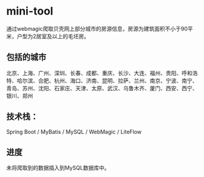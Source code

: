 # mini-tool
通过webmagic爬取贝壳网上部分城市的房源信息，房源为建筑面积不小于90平米，户型为2居室及以上的毛坯房。

## 包括的城市
北京、上海、广州、深圳、长春、成都、重庆、长沙、大连、福州、贵阳、呼和浩特、哈尔滨、合肥、杭州、海口、济南、昆明、拉萨、兰州、南京、宁波、南宁、青岛、苏州、沈阳、石家庄、天津、太原、武汉、乌鲁木齐、厦门、西安、西宁、银川、郑州

## 技术栈：
Spring Boot / MyBatis / MySQL / WebMagic / LiteFlow

## 进度
未将爬取到的数据插入到MySQL数据库中。
